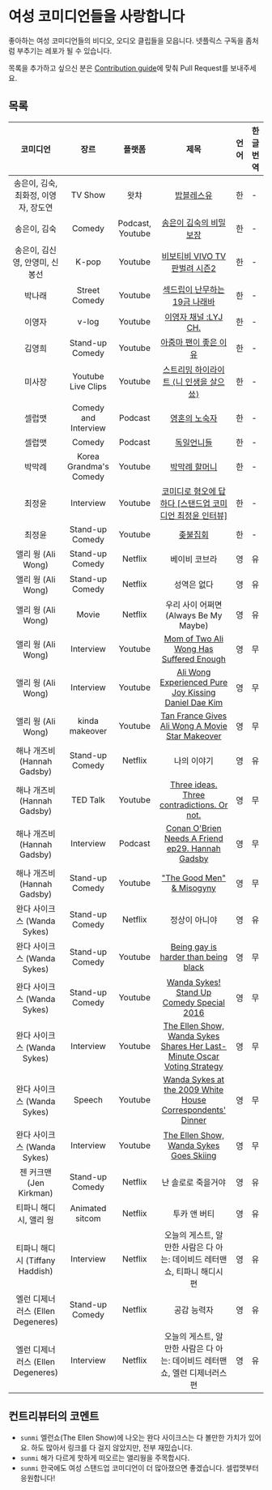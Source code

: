 # 여성 코미디언들을 사랑합니다

좋아하는 여성 코미디언들의 비디오, 오디오 클립들을 모읍니다. 넷플릭스 구독을 좀처럼 부추기는 레포가 될 수 있습니다.

목록을 추가하고 싶으신 분은 [Contribution guide](https://github.com/ysunmi0427/female-comedians/blob/master/pull_request_template.md)에 맞춰 Pull Request를 보내주세요.

## 목록
| 코미디언 | 장르 | 플랫폼 | 제목 | 언어 | 한글번역 |
|:---:|:----:|:----:|:----:|:----:|----|
| 송은이, 김숙, 최화정, 이영자, 장도연 | TV Show | 왓챠 | [밥블레스유](https://www.youtube.com/watch?v=vgXORBll2XM&t=7s) | 한 | - |
| 송은이, 김숙 | Comedy | Podcast, Youtube | [송은이 김숙의 비밀보장](https://www.youtube.com/watch?v=itIpu9P6KWU) | 한 | - |
| 송은이, 김신영, 안영미, 신봉선 | K-pop | Youtube | [비보티비 VIVO TV 판벌려 시즌2](https://www.youtube.com/watch?v=2iNnEYFScqs) | 한 | - |
| 박나래 | Street Comedy | Youtube | [섹드립이 난무하는 19금 나래바](https://www.youtube.com/watch?v=bqHXNE80DsI) | 한 | - |
| 이영자 | v-log | Youtube | [이영자 채널 :LYJ CH.](https://www.youtube.com/watch?v=I27ImljwWYs) | 한 | - |
| 김영희 | Stand-up Comedy | Youtube | [아줌마 팬이 좋은 이유](https://www.youtube.com/watch?v=wmJU7tgYyik) | 한 | - |
| 미사장 | Youtube Live Clips | Youtube | [스트리밍 하이라이트 ⟨니 인생을 살으쑈⟩](https://www.youtube.com/watch?v=AolsI70Z-D4&list=PL8-yVl8YXzaFbGIMY6xBewZnO2XGYqBdf) | 한 | - |
| 셀럽맷 | Comedy and Interview | Podcast | [영혼의 노숙자](https://podcasts.apple.com/kr/podcast/%EC%98%81%ED%98%BC%EC%9D%98-%EB%85%B8%EC%88%99%EC%9E%90/id1271031489) | 한 | - |
| 셀럽맷 | Comedy | Podcast | [독일언니들](https://podcasts.apple.com/kr/podcast/%EB%8F%85%EC%9D%BC%EC%96%B8%EB%8B%88%EB%93%A4/id1099612410) | 한 | - |
| 박막례 | Korea Grandma's Comedy | Youtube | [박막례 할머니](https://www.youtube.com/watch?v=9J_9o-ob5hA) | 한 | - |
| 최정윤 | Interview | Youtube | [코미디로 혐오에 답하다 [스탠드업 코미디언 최정윤 인터뷰]](https://www.youtube.com/watch?v=SyWoc4zM2Ls) | 한 | - |
| 최정윤 | Stand-up Comedy | Youtube | [좆불집회](https://www.youtube.com/watch?v=VlILRuC830A) | 한 | - |
| 앨리 웡 (Ali Wong) | Stand-up Comedy | Netflix | 베이비 코브라 | 영 | 유 |
| 앨리 웡 (Ali Wong) | Stand-up Comedy | Netflix | 성역은 없다 | 영 | 유 |
| 앨리 웡 (Ali Wong) | Movie | Netflix | 우리 사이 어쩌면 (Always Be My Maybe) | 영 | 유 |
| 앨리 웡 (Ali Wong) | Interview | Youtube | [Mom of Two Ali Wong Has Suffered Enough](https://www.youtube.com/watch?v=dLRMA_lWsDY) | 영 | 무 |
| 앨리 웡 (Ali Wong) | Interview | Youtube | [Ali Wong Experienced Pure Joy Kissing Daniel Dae Kim](https://www.youtube.com/watch?v=g7AqCwP7wak) | 영 | 무 |
| 앨리 웡 (Ali Wong) | kinda makeover | Youtube | [Tan France Gives Ali Wong A Movie Star Makeover](https://www.youtube.com/watch?v=mnuK1BCcBmA) | 영 | 무 |
| 해나 개즈비 (Hannah Gadsby) | Stand-up Comedy | Netflix | 나의 이야기 | 영 | 유 |
| 해나 개즈비 (Hannah Gadsby) | TED Talk | Youtube | [Three ideas. Three contradictions. Or not.](https://www.youtube.com/watch?v=87qLWFZManA&t=477s)| 영 | 무 |
| 해나 개즈비 (Hannah Gadsby) | Interview | Podcast | [Conan O'Brien Needs A Friend ep29. Hannah Gadsby](https://podcasts.apple.com/us/podcast/29-hannah-gadsby/id1438054347?i=1000440419920) | 영 | 무 |
| 해나 개즈비 (Hannah Gadsby) | Stand-up Comedy | Youtube | ["The Good Men" & Misogyny](https://www.youtube.com/watch?v=OEPsqFLhHBc) | 영 | 무 |
| 완다 사이크스 (Wanda Sykes) | Stand-up Comedy | Netflix | 정상이 아니야 | 영 | 유 |
| 완다 사이크스 (Wanda Sykes) | Stand-up Comedy | Youtube | [Being gay is harder than being black](https://www.youtube.com/watch?v=xn-4CU6ifo8) | 영 | 무 |
| 완다 사이크스 (Wanda Sykes) | Stand-up Comedy | Youtube | [Wanda Sykes! Stand Up Comedy Special 2016](https://www.youtube.com/watch?v=0_1GZDknW6Y) | 영 | 무 |
| 완다 사이크스 (Wanda Sykes) | Interview | Youtube | [The Ellen Show, Wanda Sykes Shares Her Last-Minute Oscar Voting Strategy](https://www.youtube.com/watch?v=P9NmAmt_G8w) | 영 | 무 |
| 완다 사이크스 (Wanda Sykes) | Speech | Youtube | [Wanda Sykes at the 2009 White House Correspondents' Dinner](https://www.youtube.com/watch?v=zmyRog2w4DI) | 영 | 무 |
| 완다 사이크스 (Wanda Sykes) | Interview | Youtube | [The Ellen Show, Wanda Sykes Goes Skiing](https://www.youtube.com/watch?v=Zw_aTuy8kMw) | 영 | 무 |
| 젠 커크맨 (Jen Kirkman) | Stand-up Comedy | Netflix | 난 솔로로 죽을거야 | 영 | 유 |
| 티파니 해디시, 앨리 웡 | Animated sitcom | Netflix | 투카 앤 버티 | 영 | 유 |
| 티파니 해디시 (Tiffany Haddish) | Interview | Netflix | 오늘의 게스트, 알 만한 사람은 다 아는: 데이비드 레터맨 쇼, 티파니 해디시 편 | 영 | 유 |
| 엘런 디제너러스 (Ellen Degeneres) | Stand-up Comedy | Netflix | 공감 능력자 | 영 | 유 |
| 엘런 디제너러스 (Ellen Degeneres) | Interview | Netflix | 오늘의 게스트, 알 만한 사람은 다 아는: 데이비드 레터맨 쇼, 엘런 디제너러스 편 | 영 | 유 |

## 컨트리뷰터의 코멘트
* `sunmi` 엘런쇼(The Ellen Show)에 나오는 완다 사이크스는 다 볼만한 가치가 있어요. 하도 많아서 링크를 다 걸지 않았지만, 전부 재밌습니다.
* `sunmi` 해가 다르게 핫하게 떠오르는 앨리웡을 주목합시다.
* `sunmi` 한국에도 여성 스탠드업 코미디언이 더 많아졌으면 좋겠습니다. 셀럽맷부터 응원합니다!
